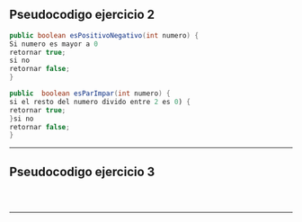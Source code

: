 
## Pseudocodigo ejercicio 2

```java
public boolean esPositivoNegativo(int numero) { 
Si numero es mayor a 0 
retornar true;
si no
retornar false;
}


```


```java
public  boolean esParImpar(int numero) {
si el resto del numero divido entre 2 es 0) {
retornar true;
}si no
retornar false;
}
```
---

## Pseudocodigo ejercicio 3

```java




```

---
